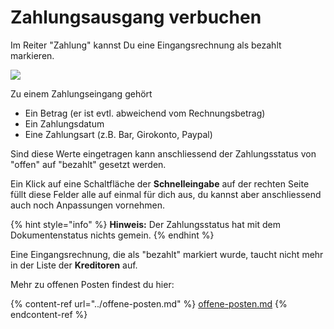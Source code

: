 # Zahlungsausgang verbuchen

Im Reiter "Zahlung" kannst Du eine Eingangsrechnung als bezahlt markieren.

![](../../.gitbook/assets/bildschirmfoto-2020-03-08-um-17.28.02.png)

Zu einem Zahlungseingang gehört

* Ein Betrag (er ist evtl. abweichend vom Rechnungsbetrag)
* Ein Zahlungsdatum
* Eine Zahlungsart (z.B. Bar, Girokonto, Paypal)

Sind diese Werte eingetragen kann anschliessend der Zahlungsstatus von "offen" auf "bezahlt" gesetzt werden.

Ein Klick auf eine Schaltfläche der **Schnelleingabe** auf der rechten Seite füllt diese Felder alle auf einmal für dich aus, du kannst aber anschliessend auch noch Anpassungen vornehmen.

{% hint style="info" %}
**Hinweis:** Der Zahlungsstatus hat mit dem Dokumentenstatus nichts gemein.
{% endhint %}

Eine Eingangsrechnung, die als "bezahlt" markiert wurde, taucht nicht mehr in der Liste der **Kreditoren** auf.

Mehr zu offenen Posten findest du hier:

{% content-ref url="../offene-posten.md" %}
[offene-posten.md](../offene-posten.md)
{% endcontent-ref %}


